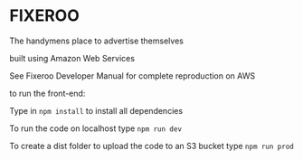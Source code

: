 # FIXEROO

The handymens place to advertise themselves


built using Amazon Web Services


See Fixeroo Developer Manual for complete reproduction on AWS


to run the front-end:

Type in ``npm install`` to install all dependencies

To run the code on localhost type ``npm run dev``

To create a dist folder to upload the code to an S3 bucket type ``npm run prod``
